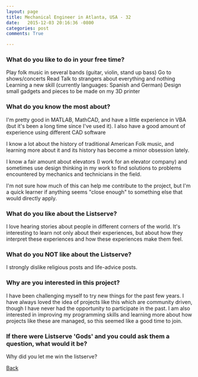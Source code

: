 ```yaml
---
layout: page
title: Mechanical Engineer in Atlanta, USA - 32
date:   2015-12-03 20:16:36 -0800
categories: post
comments: True

---
```


### What do you like to do in your free time?
<p>Play folk music in several bands (guitar, violin, stand up bass)
Go to shows/concerts
Read
Talk to strangers about everything and nothing
Learning a new skill (currently languages: Spanish and German)
Design small gadgets and pieces to be made on my 3D printer</p>

### What do you know the most about?
<p>I'm pretty good in MATLAB, MathCAD, and have a little experience in VBA (but it's been a long time since I've used it).
I also have a good amount of experience using different CAD software

I know a lot about the history of traditional American Folk music, and learning more about it and its history has become a minor obsession lately.

I know a fair amount about elevators (I work for an elevator company) and sometimes use design thinking in my work to find solutions to problems encountered by mechanics and technicians in the field. 

I'm not sure how much of this can help me contribute to the project, but I'm a quick learner if anything seems "close enough" to something else that would directly apply.</p>

### What do you like about the Listserve?
<p>I love hearing stories about people in different corners of the world. It's interesting to learn not only about their experiences, but about how they interpret these experiences and how these experiences make them feel.</p>

### What do you NOT like about the Listserve?
<p>I strongly dislike religious posts and life-advice posts.</p>

### Why are you interested in this project?
<p>I have been challenging myself to try new things for the past few years.  I have always loved the idea of projects like this which are community driven, though I have never had the opportunity to participate in the past.  I am also interested in improving my programming skills and learning more about how projects like these are managed, so this seemed like a good time to join.

</p>

### If there were Listserve 'Gods' and you could ask them a question, what would it be?
<p>Why did you let me win the listserve?</p>

[Back][1]

[1]: /home/responders/all